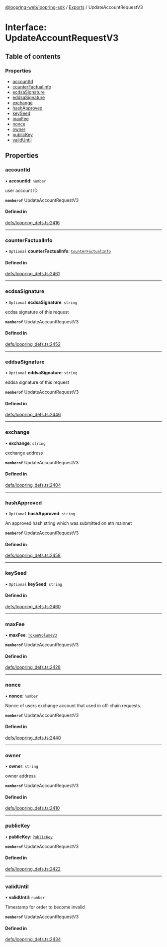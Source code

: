 [@loopring-web/loopring-sdk](../README.md) / [Exports](../modules.md) / UpdateAccountRequestV3

# Interface: UpdateAccountRequestV3

## Table of contents

### Properties

- [accountId](UpdateAccountRequestV3.md#accountid)
- [counterFactualInfo](UpdateAccountRequestV3.md#counterfactualinfo)
- [ecdsaSignature](UpdateAccountRequestV3.md#ecdsasignature)
- [eddsaSignature](UpdateAccountRequestV3.md#eddsasignature)
- [exchange](UpdateAccountRequestV3.md#exchange)
- [hashApproved](UpdateAccountRequestV3.md#hashapproved)
- [keySeed](UpdateAccountRequestV3.md#keyseed)
- [maxFee](UpdateAccountRequestV3.md#maxfee)
- [nonce](UpdateAccountRequestV3.md#nonce)
- [owner](UpdateAccountRequestV3.md#owner)
- [publicKey](UpdateAccountRequestV3.md#publickey)
- [validUntil](UpdateAccountRequestV3.md#validuntil)

## Properties

### accountId

• **accountId**: `number`

user account ID

**`memberof`** UpdateAccountRequestV3

#### Defined in

[defs/loopring_defs.ts:2416](https://github.com/Loopring/loopring_sdk/blob/24fdf4c/src/defs/loopring_defs.ts#L2416)

___

### counterFactualInfo

• `Optional` **counterFactualInfo**: [`CounterFactualInfo`](CounterFactualInfo.md)

#### Defined in

[defs/loopring_defs.ts:2461](https://github.com/Loopring/loopring_sdk/blob/24fdf4c/src/defs/loopring_defs.ts#L2461)

___

### ecdsaSignature

• `Optional` **ecdsaSignature**: `string`

ecdsa signature of this request

**`memberof`** UpdateAccountRequestV3

#### Defined in

[defs/loopring_defs.ts:2452](https://github.com/Loopring/loopring_sdk/blob/24fdf4c/src/defs/loopring_defs.ts#L2452)

___

### eddsaSignature

• `Optional` **eddsaSignature**: `string`

eddsa signature of this request

**`memberof`** UpdateAccountRequestV3

#### Defined in

[defs/loopring_defs.ts:2446](https://github.com/Loopring/loopring_sdk/blob/24fdf4c/src/defs/loopring_defs.ts#L2446)

___

### exchange

• **exchange**: `string`

exchange address

**`memberof`** UpdateAccountRequestV3

#### Defined in

[defs/loopring_defs.ts:2404](https://github.com/Loopring/loopring_sdk/blob/24fdf4c/src/defs/loopring_defs.ts#L2404)

___

### hashApproved

• `Optional` **hashApproved**: `string`

An approved hash string which was submitted on eth mainnet

**`memberof`** UpdateAccountRequestV3

#### Defined in

[defs/loopring_defs.ts:2458](https://github.com/Loopring/loopring_sdk/blob/24fdf4c/src/defs/loopring_defs.ts#L2458)

___

### keySeed

• `Optional` **keySeed**: `string`

#### Defined in

[defs/loopring_defs.ts:2460](https://github.com/Loopring/loopring_sdk/blob/24fdf4c/src/defs/loopring_defs.ts#L2460)

___

### maxFee

• **maxFee**: [`TokenVolumeV3`](TokenVolumeV3.md)

**`memberof`** UpdateAccountRequestV3

#### Defined in

[defs/loopring_defs.ts:2428](https://github.com/Loopring/loopring_sdk/blob/24fdf4c/src/defs/loopring_defs.ts#L2428)

___

### nonce

• **nonce**: `number`

Nonce of users exchange account that used in off-chain requests.

**`memberof`** UpdateAccountRequestV3

#### Defined in

[defs/loopring_defs.ts:2440](https://github.com/Loopring/loopring_sdk/blob/24fdf4c/src/defs/loopring_defs.ts#L2440)

___

### owner

• **owner**: `string`

owner address

**`memberof`** UpdateAccountRequestV3

#### Defined in

[defs/loopring_defs.ts:2410](https://github.com/Loopring/loopring_sdk/blob/24fdf4c/src/defs/loopring_defs.ts#L2410)

___

### publicKey

• **publicKey**: [`PublicKey`](PublicKey.md)

**`memberof`** UpdateAccountRequestV3

#### Defined in

[defs/loopring_defs.ts:2422](https://github.com/Loopring/loopring_sdk/blob/24fdf4c/src/defs/loopring_defs.ts#L2422)

___

### validUntil

• **validUntil**: `number`

Timestamp for order to become invalid

**`memberof`** UpdateAccountRequestV3

#### Defined in

[defs/loopring_defs.ts:2434](https://github.com/Loopring/loopring_sdk/blob/24fdf4c/src/defs/loopring_defs.ts#L2434)
